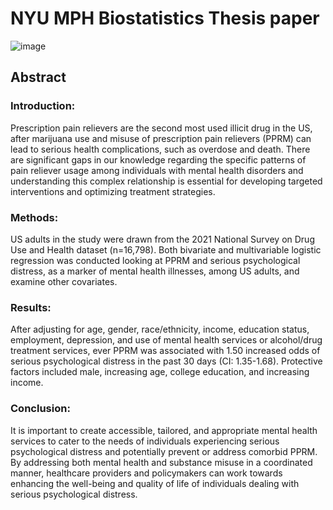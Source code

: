 # NYU MPH Biostatistics Thesis paper
![image](https://github.com/keithl93/thesis-mph-biostatistics/assets/127905693/95a80978-c748-4b66-b8cb-55c4e6c0b833)

## Abstract

### Introduction: 
Prescription pain relievers are the second most used illicit drug in the US, after marijuana use and misuse of prescription pain relievers (PPRM) can lead to serious health complications, such as overdose and death. There are significant gaps in our knowledge regarding the specific patterns of pain reliever usage among individuals with mental health disorders and understanding this complex relationship is essential for developing targeted interventions and optimizing treatment strategies. 
### Methods: 
US adults in the study were drawn from the 2021 National Survey on Drug Use and Health dataset (n=16,798). Both bivariate and multivariable logistic regression was conducted looking at PPRM and serious psychological distress, as a marker of mental health illnesses, among US adults, and examine other covariates.
### Results: 
After adjusting for age, gender, race/ethnicity, income, education status, employment, depression, and use of mental health services or alcohol/drug treatment services, ever PPRM was associated with 1.50 increased odds of serious psychological distress in the past 30 days (CI: 1.35-1.68). Protective factors included male, increasing age, college education, and increasing income.
### Conclusion: 
It is important to create accessible, tailored, and appropriate mental health services to cater to the needs of individuals experiencing serious psychological distress and potentially prevent or address comorbid PPRM. By addressing both mental health and substance misuse in a coordinated manner, healthcare providers and policymakers can work towards enhancing the well-being and quality of life of individuals dealing with serious psychological distress.

